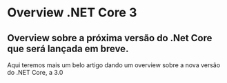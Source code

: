 Overview .NET Core 3
============
Overview sobre a próxima versão do .Net Core que será lançada em breve.
------------

Aqui teremos mais um belo artigo dando um overview sobre a nova versão do .NET Core, a 3.0